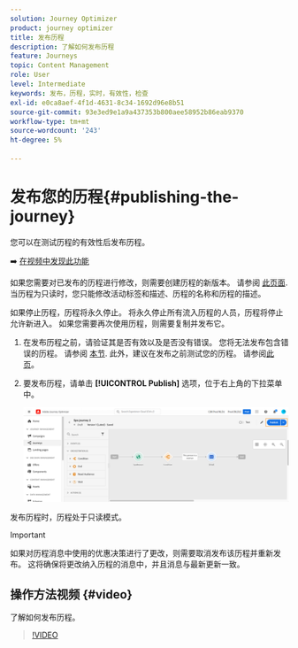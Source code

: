 ```yaml
---
solution: Journey Optimizer
product: journey optimizer
title: 发布历程
description: 了解如何发布历程
feature: Journeys
topic: Content Management
role: User
level: Intermediate
keywords: 发布，历程，实时，有效性，检查
exl-id: e0ca8aef-4f1d-4631-8c34-1692d96e8b51
source-git-commit: 93e3ed9e1a9a437353b800aee58952b86eab9370
workflow-type: tm+mt
source-wordcount: '243'
ht-degree: 5%

---
```


# 发布您的历程{#publishing-the-journey}

您可以在测试历程的有效性后发布历程。

➡️ [在视频中发现此功能](#video)

如果您需要对已发布的历程进行修改，则需要创建历程的新版本。 请参阅 [此页面](../building-journeys/journey.md). 当历程为只读时，您只能修改活动标签和描述、历程的名称和历程的描述。

如果停止历程，历程将永久停止。 将永久停止所有流入历程的人员，历程将停止允许新进入。 如果您需要再次使用历程，则需要复制并发布它。

1. 在发布历程之前，请验证其是否有效以及是否没有错误。 您将无法发布包含错误的历程。 请参阅 [本节](../building-journeys/troubleshooting.md#checking-for-errors-before-testing). 此外，建议在发布之前测试您的历程。 请参阅[此页](../building-journeys/testing-the-journey.md)。
1. 要发布历程，请单击 **[!UICONTROL Publish]** 选项，位于右上角的下拉菜单中。

   ![](assets/journeyuc1_18.png)

发布历程时，历程处于只读模式。

>[!IMPORTANT]
>
>如果对历程消息中使用的优惠决策进行了更改，则需要取消发布该历程并重新发布。  这将确保将更改纳入历程的消息中，并且消息与最新更新一致。

## 操作方法视频 {#video}

了解如何发布历程。

>[!VIDEO](https://video.tv.adobe.com/v/334238?quality=12)